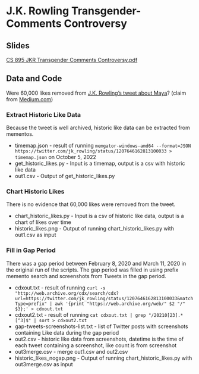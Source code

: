 # J.K. Rowling Transgender-Comments Controversy

## Slides

[CS 895 JKR Transgender Comments Controversy.pdf](CS%20895%20JKR%20Transgender%20Comments%20Controversy.pdf)

## Data and Code

Were 60,000 likes removed from [J.K. Rowling’s tweet about Maya](https://twitter.com/jk_rowling/status/1207646162813100033)? (claim from [Medium.com](https://medium.com/@notCursedE/likes-are-being-removed-from-jk-rowling-s-transphobic-tweet-1fc81e961cd8))

### Extract Historic Like Data

Because the tweet is well archived, historic like data can be extracted from mementos.

* timemap.json - result of running `memgator-windows-amd64 --format=JSON https://twitter.com/jk_rowling/status/1207646162813100033 > timemap.json` on October 5, 2022
* get_historic_likes.py - Input is a timemap, output is a csv with historic like data
* out1.csv - Output of get_historic_likes.py

### Chart Historic Likes

There is no evidence that 60,000 likes were removed from the tweet.

* chart_historic_likes.py - Input is a csv of historic like data, output is a chart of likes over time
* historic_likes.png - Output of running chart_historic_likes.py with out1.csv as input

### Fill in Gap Period

There was a gap period between February 8, 2020 and March 11, 2020 in the original run of the scripts.
The gap period was filled in using prefix memento search and screenshots from Tweets in the gap period.

* cdxout.txt - result of running `curl -s "http://web.archive.org/cdx/search/cdx?url=https://twitter.com/jk_rowling/status/1207646162813100033&matchType=prefix" | awk '{print "https://web.archive.org/web/" $2 "/" $3};' > cdxout.txt`
* cdxout2.txt - result of running `cat cdxout.txt | grep "/20210[23].*[^3]$" | sort > cdxout2.txt`
* gap-tweets-screenshots-list.txt - list of Twitter posts with screenshots containing Like data during the gap period
* out2.csv - historic like data from screenshots, datetime is the time of each tweet containing a screenshot, like count is from screenshot
* out3merge.csv - merge out1.csv and out2.csv
* historic_likes_nogap.png - Output of running chart_historic_likes.py with out3merge.csv as input
